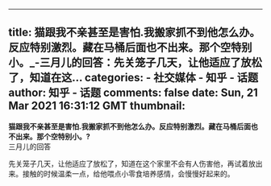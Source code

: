 
---
title: 猫跟我不亲甚至是害怕.我搬家抓不到他怎么办。反应特别激烈。藏在马桶后面也不出来。那个空特别小。_-三月儿的回答：先关笼子几天，让他适应了放松了，知道在这...
categories: 
    - 社交媒体
    - 知乎 - 话题
author: 知乎 - 话题
comments: false
date: Sun, 21 Mar 2021 16:31:12 GMT
thumbnail: 
---

<div>   
<strong>猫跟我不亲甚至是害怕.我搬家抓不到他怎么办。反应特别激烈。藏在马桶后面也不出来。那个空特别小。?</strong><br>三月儿的回答<br><p>先关笼子几天，让他适应了放松了，知道在这个家里不会有人伤害他，再试着放出来。接触的时候温柔一点，给他喂点小零食培养感情，会慢慢好起来的。</p>  
</div>
            
